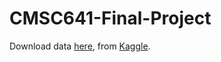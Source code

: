 # CMSC641-Final-Project

Download data [here](https://www.kaggle.com/c/favorita-grocery-sales-forecasting/download/test.csv.7z), from [Kaggle](https://www.kaggle.com/c/favorita-grocery-sales-forecasting/data). 
